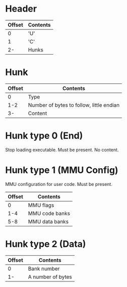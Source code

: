 # Header

| Offset | Contents |
|--------|----------|
| 0      | 'U'      |
| 1      | 'C'      |
| 2-     | Hunks    |

# Hunk

| Offset | Contents |
|--------|----------|
| 0      | Type     |
| 1-2    | Number of bytes to follow, little endian |
| 3-     | Content  |

# Hunk type 0 (End)

Stop loading executable. Must be present. No content.

# Hunk type 1 (MMU Config)

MMU configuration for user code. Must be present.

| Offset | Contents |
|--------|----------|
| 0      | MMU flags |
| 1-4    | MMU code banks |
| 5-8    | MMU data banks |

# Hunk type 2 (Data)

| Offset | Contents |
|--------|----------|
| 0      | Bank number |
| 1-     | A number of bytes |
